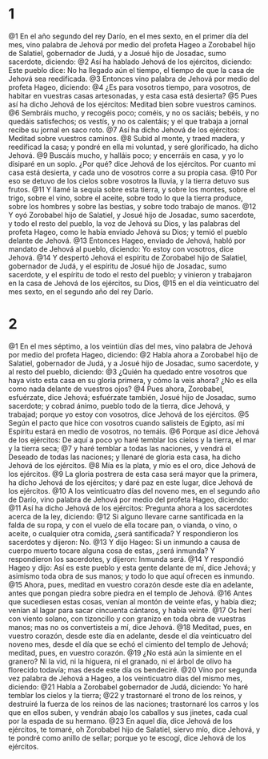 # 1
@1 En el año segundo del rey Darío, en el mes sexto, en el primer día del mes, vino palabra de Jehová por medio del profeta Hageo a Zorobabel hijo de Salatiel, gobernador de Judá, y a Josué hijo de Josadac, sumo sacerdote, diciendo:
@2 Así ha hablado Jehová de los ejércitos, diciendo: Este pueblo dice: No ha llegado aún el tiempo, el tiempo de que la casa de Jehová sea reedificada.
@3 Entonces vino palabra de Jehová por medio del profeta Hageo, diciendo:
@4 ¿Es para vosotros tiempo, para vosotros, de habitar en vuestras casas artesonadas, y esta casa está desierta?
@5 Pues así ha dicho Jehová de los ejércitos: Meditad bien sobre vuestros caminos.
@6 Sembráis mucho, y recogéis poco; coméis, y no os saciáis; bebéis, y no quedáis satisfechos; os vestís, y no os calentáis; y el que trabaja a jornal recibe su jornal en saco roto.
@7 Así ha dicho Jehová de los ejércitos: Meditad sobre vuestros caminos.
@8 Subid al monte, y traed madera, y reedificad la casa; y pondré en ella mi voluntad, y seré glorificado, ha dicho Jehová.
@9 Buscáis mucho, y halláis poco; y encerráis en casa, y yo lo disiparé en un soplo. ¿Por qué? dice Jehová de los ejércitos. Por cuanto mi casa está desierta, y cada uno de vosotros corre a su propia casa.
@10 Por eso se detuvo de los cielos sobre vosotros la lluvia, y la tierra detuvo sus frutos.
@11 Y llamé la sequía sobre esta tierra, y sobre los montes, sobre el trigo, sobre el vino, sobre el aceite, sobre todo lo que la tierra produce, sobre los hombres y sobre las bestias, y sobre todo trabajo de manos.
@12 Y oyó Zorobabel hijo de Salatiel, y Josué hijo de Josadac, sumo sacerdote, y todo el resto del pueblo, la voz de Jehová su Dios, y las palabras del profeta Hageo, como le había enviado Jehová su Dios; y temió el pueblo delante de Jehová.
@13 Entonces Hageo, enviado de Jehová, habló por mandato de Jehová al pueblo, diciendo: Yo estoy con vosotros, dice Jehová.
@14 Y despertó Jehová el espíritu de Zorobabel hijo de Salatiel, gobernador de Judá, y el espíritu de Josué hijo de Josadac, sumo sacerdote, y el espíritu de todo el resto del pueblo; y vinieron y trabajaron en la casa de Jehová de los ejércitos, su Dios,
@15 en el día veinticuatro del mes sexto, en el segundo año del rey Darío.

# 2
@1 En el mes séptimo, a los veintiún días del mes, vino palabra de Jehová por medio del profeta Hageo, diciendo:
@2 Habla ahora a Zorobabel hijo de Salatiel, gobernador de Judá, y a Josué hijo de Josadac, sumo sacerdote, y al resto del pueblo, diciendo:
@3 ¿Quién ha quedado entre vosotros que haya visto esta casa en su gloria primera, y cómo la veis ahora? ¿No es ella como nada delante de vuestros ojos?
@4 Pues ahora, Zorobabel, esfuérzate, dice Jehová; esfuérzate también, Josué hijo de Josadac, sumo sacerdote; y cobrad ánimo, pueblo todo de la tierra, dice Jehová, y trabajad; porque yo estoy con vosotros, dice Jehová de los ejércitos.
@5 Según el pacto que hice con vosotros cuando salisteis de Egipto, así mi Espíritu estará en medio de vosotros, no temáis.
@6 Porque así dice Jehová de los ejércitos: De aquí a poco yo haré temblar los cielos y la tierra, el mar y la tierra seca;
@7 y haré temblar a todas las naciones, y vendrá el Deseado de todas las naciones; y llenaré de gloria esta casa, ha dicho Jehová de los ejércitos.
@8 Mía es la plata, y mío es el oro, dice Jehová de los ejércitos.
@9 La gloria postrera de esta casa será mayor que la primera, ha dicho Jehová de los ejércitos; y daré paz en este lugar, dice Jehová de los ejércitos.
@10 A los veinticuatro días del noveno mes, en el segundo año de Darío, vino palabra de Jehová por medio del profeta Hageo, diciendo:
@11 Así ha dicho Jehová de los ejércitos: Pregunta ahora a los sacerdotes acerca de la ley, diciendo:
@12 Si alguno llevare carne santificada en la falda de su ropa, y con el vuelo de ella tocare pan, o vianda, o vino, o aceite, o cualquier otra comida, ¿será santificada? Y respondieron los sacerdotes y dijeron: No.
@13 Y dijo Hageo: Si un inmundo a causa de cuerpo muerto tocare alguna cosa de estas, ¿será inmunda? Y respondieron los sacerdotes, y dijeron: Inmunda será.
@14 Y respondió Hageo y dijo: Así es este pueblo y esta gente delante de mí, dice Jehová; y asimismo toda obra de sus manos; y todo lo que aquí ofrecen es inmundo.
@15 Ahora, pues, meditad en vuestro corazón desde este día en adelante, antes que pongan piedra sobre piedra en el templo de Jehová.
@16 Antes que sucediesen estas cosas, venían al montón de veinte efas, y había diez; venían al lagar para sacar cincuenta cántaros, y había veinte.
@17 Os herí con viento solano, con tizoncillo y con granizo en toda obra de vuestras manos; mas no os convertisteis a mí, dice Jehová.
@18 Meditad, pues, en vuestro corazón, desde este día en adelante, desde el día veinticuatro del noveno mes, desde el día que se echó el cimiento del templo de Jehová; meditad, pues, en vuestro corazón.
@19 ¿No está aún la simiente en el granero? Ni la vid, ni la higuera, ni el granado, ni el árbol de olivo ha florecido todavía; mas desde este día os bendeciré.
@20 Vino por segunda vez palabra de Jehová a Hageo, a los veinticuatro días del mismo mes, diciendo:
@21 Habla a Zorobabel gobernador de Judá, diciendo: Yo haré temblar los cielos y la tierra;
@22 y trastornaré el trono de los reinos, y destruiré la fuerza de los reinos de las naciones; trastornaré los carros y los que en ellos suben, y vendrán abajo los caballos y sus jinetes, cada cual por la espada de su hermano.
@23 En aquel día, dice Jehová de los ejércitos, te tomaré, oh Zorobabel hijo de Salatiel, siervo mío, dice Jehová, y te pondré como anillo de sellar; porque yo te escogí, dice Jehová de los ejércitos.